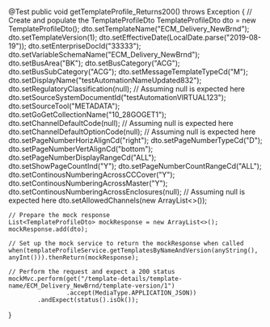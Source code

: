 @Test
public void getTemplateProfile_Returns200() throws Exception {
    // Create and populate the TemplateProfileDto
    TemplateProfileDto dto = new TemplateProfileDto();
    dto.setTemplateName("ECM_Delivery_NewBrnd");
    dto.setTemplateVersion(1);
    dto.setEffectiveDate(LocalDate.parse("2019-08-19"));
    dto.setEnterpriseDocId("33333");
    dto.setVariableSchemaName("ECM_Delivery_NewBrnd");
    dto.setBusArea("BK");
    dto.setBusCategory("ACG");
    dto.setBusSubCategory("ACG");
    dto.setMessageTemplateTypeCd("M");
    dto.setDisplayName("testAutomationNameUpdated832");
    dto.setRegulatoryClassification(null); // Assuming null is expected here
    dto.setSourceSystemDocumentId("testAutomationVIRTUAL123");
    dto.setSourceTool("METADATA");
    dto.setGoGetCollectionName("10_28GOGET1");
    dto.setChannelDefaultCode(null); // Assuming null is expected here
    dto.setChannelDefaultOptionCode(null); // Assuming null is expected here
    dto.setPageNumberHorizAlignCd("right");
    dto.setPageNumberTypeCd("D");
    dto.setPageNumberVertAlignCd("bottom");
    dto.setPageNumberDisplayRangeCd("ALL");
    dto.setShowPageCountInd("Y");
    dto.setPageNumberCountRangeCd("ALL");
    dto.setContinousNumberingAcrossCCCover("Y");
    dto.setContinousNumberingAcrossMaster("Y");
    dto.setContinousNumberingAcrossEnclosures(null); // Assuming null is expected here
    dto.setAllowedChannels(new ArrayList<>());

    // Prepare the mock response
    List<TemplateProfileDto> mockResponse = new ArrayList<>();
    mockResponse.add(dto);

    // Set up the mock service to return the mockResponse when called
    when(templateProfileService.getTemplatesByNameAndVersion(anyString(), anyInt())).thenReturn(mockResponse);

    // Perform the request and expect a 200 status
    mockMvc.perform(get("/template-details/template-name/ECM_Delivery_NewBrnd/template-version/1")
                    .accept(MediaType.APPLICATION_JSON))
            .andExpect(status().isOk());
}
